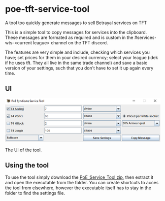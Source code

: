 # poe-tft-service-tool
A tool too quickly generate messages to sell Betrayal services on TFT

This is a simple tool to copy messages for services into the clipboard. 
These messages are formated as required and is custom in the \#services-wts-\<current league\> channel on the TFT discord. 

The features are very simple and include, checking which services you have; set prices for them in your desired currency; select your league (idek if hc uses tft. They all live in the same trade channel) and save a basic version of your settings, such that you don't have to set it up again every time.

## UI
![example](ui.PNG)

The UI of the tool.

## Using the tool
To use the tool simply download the [PoE_Service_Tool.zip](https://github.com/kukumba-poe/poe-tft-service-tool/blob/main/PoE_Service_Tool.zip), then extract it and open the executable from the folder.
You can create shortcuts to acces the tool from elsewhere, however the executable itself has to stay in the folder to find the settings file.
 
